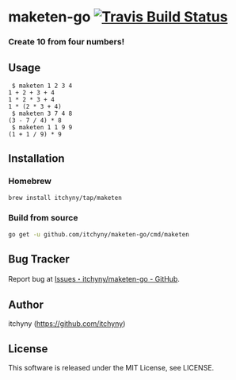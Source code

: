 # maketen-go [![Travis Build Status](https://travis-ci.org/itchyny/maketen-go.svg?branch=master)](https://travis-ci.org/itchyny/maketen-go)
### Create 10 from four numbers!

## Usage
```
 $ maketen 1 2 3 4
1 + 2 + 3 + 4
1 * 2 * 3 + 4
1 * (2 * 3 + 4)
 $ maketen 3 7 4 8
(3 - 7 / 4) * 8
 $ maketen 1 1 9 9
(1 + 1 / 9) * 9
```

## Installation
### Homebrew
```sh
brew install itchyny/tap/maketen
```

### Build from source
```bash
go get -u github.com/itchyny/maketen-go/cmd/maketen
```

## Bug Tracker
Report bug at [Issues・itchyny/maketen-go - GitHub](https://github.com/itchyny/maketen-go/issues).

## Author
itchyny (https://github.com/itchyny)

## License
This software is released under the MIT License, see LICENSE.
